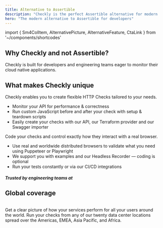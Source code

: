 ```yaml
---
title: Alternative to Assertible
description: "Checkly is the perfect Assertible alternative for modern developers to check their APIs and site transaction flows."
hero: "The modern alternative to Assertible for developers"
---
```


import { Sm4ColItem, AlternativePicture, AlternativeFeature, CtaLink } from '~/components/shortcodes'

<h2 class="text-center section-header mb-4">Why Checkly and not Assertible?</h2>

<p class="text-center hero-sub hero-sub-center mb-lg-5">
Checkly is built for developers and engineering teams eager to monitor their cloud native applications.
</p>

<div class="row pt-1 pb-1">
  <sm-4-col-item 
    header="Combined E2E & API checks" 
    body="Assertible is great when you want to know if your APIs are up. But it doesn't show you the full picture - whether your UI flows and endpoints are working correctly." 
  />
  <sm-4-col-item 
    header="Powerful Synthetics" 
    body="Monitor your websites with a real Chrome browser. With Checkly you can use JavaScript to code your checks, instead of using a restrictive scripting editor." 
  />
  <sm-4-col-item 
    header="Developer-first platform" 
    body="Use our delightful UI or simply code. Checkly provides powerful API, SDK, and a Terraform provider to enable you to configure your checks via code." 
  />
</div>

<h2 class="text-center section-header mb-4">What makes Checkly unique</h2>

<alternative-feature header="API monitoring for developers" img="/alternative/setup-teardown.png">

Checkly enables you to create flexible HTTP Checks tailored to your needs.
- Monitor your API for performance & correctness
- Run custom JavaScript before and after your check with setup & teardown scripts
- Easily create your checks with our API, our Terraform provider and our Swagger importer

<cta-link text="More on API monitoring" link="/product/api-monitoring/" />

</alternative-feature>


<alternative-feature header="E2E checks with real browsers" img="/alternative/script.png">

Code your checks and control exactly how they interact with a real browser.
- Use real and worldwide distributed browsers to validate what you need using Puppeteer or Playwright
- We support you with examples and our Headless Recorder — coding is optional
- Run your tests constantly or via our CI/CD integrations

<cta-link text="More on synthetic monitoring" link="/product/synthetic-monitoring/" />

</alternative-feature>

<section class="trusted-by-section">
  <div class="container">
    <div class="row">
      <div class="col-sm-12 col-lg-10 offset-lg-1">
        <h5 class="section-super-header mb-3">Trusted by engineering teams at</h5>
      </div>
    </div>
    <div class="row">
      <div class="col-sm-12">
        <g-image  class="trusted-by-image" src="/alternative/testimonial-logos@2x.png" alt="trusted by companies for api and browser transaction monitoring"  />
      </div>
    </div>
  </div>
</section>


<h2 class="text-center section-header pt-5">Global coverage</h2>
<p class="text-center lead-text mb-lg-5">
<alternative-picture 
alt="alerting options" 
img="/alternative/data-center-locations@2x.png" 
class="img-w720 mb-lg-5 text-center"
/>
<br>
Get a clear picture of how your services perform for all your users around the world. Run your checks from any of our twenty
data center locations spread over the Americas, EMEA, Asia Pacific, and Africa.

<cta-link text="Our datacenter locations" link="/docs/monitoring/global-locations/" />
</p>
